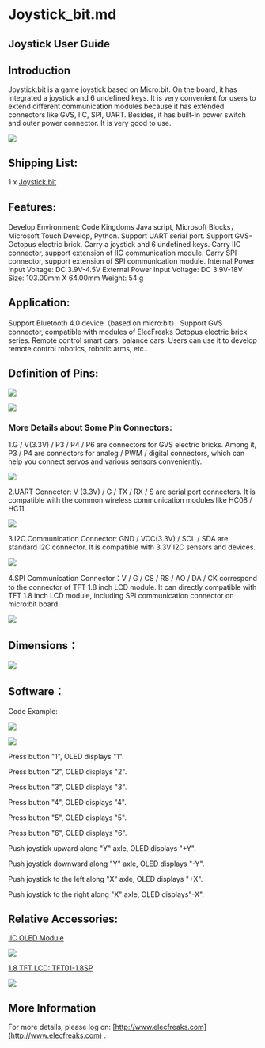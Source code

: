 # Joystick_bit.md
## Joystick User Guide

## Introduction 

Joystick:bit is a game joystick based on Micro:bit. On the board, it has integrated a joystick and 6 undefined keys. It is very convenient for users to extend different communication modules because it has extended connectors like GVS, IIC, SPI, UART. Besides, it has built-in power switch and outer power connector. It is very good to use.

![](https://www.elecfreaks.com/wp-content/uploads/2018/04/2-2.png)


## Shipping List:

1 x [Joystick:bit](http://www.elecfreaks.com/estore/elecfreaks-joystick-bit-for-micro-bit.html)


## Features:

Develop Environment: Code Kingdoms Java script, Microsoft Blocks，Microsoft Touch Develop, Python.
Support UART serial port.
Support GVS-Octopus electric brick.
Carry a joystick and 6 undefined keys.
Carry IIC connector, support extension of IIC communication module.
Carry SPI connector, support extension of SPI communication module.
Internal Power Input Voltage: DC 3.9V-4.5V
External Power Input Voltage: DC 3.9V-18V
Size: 103.00mm X 64.00mm
Weight: 54 g


## Application:

Support Bluetooth 4.0 device（based on micro:bit）
Support GVS connector, compatible with modules of ElecFreaks Octopus electric brick series.
Remote control smart cars, balance cars.
Users can use it to develop remote control robotics, robotic arms, etc..


## Definition of Pins:

![](https://www.elecfreaks.com/wp-content/uploads/2018/04/3-2.png)

![](https://www.elecfreaks.com/wp-content/uploads/2018/04/4-1.png)


### More Details about Some Pin Connectors:

1.G / V(3.3V) / P3 / P4 / P6 are connectors for GVS electric bricks. Among it, P3 / P4 are connectors for analog / PWM / digital connectors, which can help you connect servos and various sensors conveniently.

![](https://www.elecfreaks.com/wp-content/uploads/2018/04/5-1.png)


2.UART Connector: V (3.3V) / G / TX / RX / S are serial port connectors. It is compatible with the common wireless communication modules like HC08 / HC11.

![](https://www.elecfreaks.com/wp-content/uploads/2018/04/6-1.png)


3.I2C Communication Connector: GND / VCC(3.3V) / SCL / SDA are standard I2C connector. It is compatible with 3.3V I2C sensors and devices.

![](https://www.elecfreaks.com/wp-content/uploads/2018/04/7.png)


4.SPI Communication Connector：V / G / CS / RS / AO / DA / CK correspond to the connector of TFT 1.8 inch LCD module. It can directly compatible with TFT 1.8 inch LCD module, including SPI communication connector on micro:bit board.

![](https://www.elecfreaks.com/wp-content/uploads/2018/04/8.png)


## Dimensions：

![](https://www.elecfreaks.com/wp-content/uploads/2018/04/9.png)


## Software： 
Code Example:

![](https://www.elecfreaks.com/wp-content/uploads/2018/04/10.png)

![](https://www.elecfreaks.com/wp-content/uploads/2018/04/11.png)


Press button "1", OLED displays "1".

Press button "2", OLED displays "2".

Press button "3", OLED displays "3".

Press button "4", OLED displays "4".

Press button "5", OLED displays "5".

Press button "6", OLED displays "6".

Push joystick upward along "Y" axle, OLED displays "+Y".

Push joystick downward along "Y" axle, OLED displays "-Y".

Push joystick to the left along "X" axle, OLED displays "+X".

Push joystick to the right along "X" axle, OLED displays"-X".


## Relative Accessories:

[IIC OLED Module](http://www.elecfreaks.com/estore/iic-oled.html)

![](https://www.elecfreaks.com/wp-content/uploads/2018/04/12.png)

[1.8 TFT LCD: TFT01-1.8SP](http://www.elecfreaks.com/estore/1-8-tft-lcd-tft01-1-8sp.html)

![](https://www.elecfreaks.com/wp-content/uploads/2018/04/13.png)


## More Information

For more details, please log on: [http://www.elecfreaks.com](http://www.elecfreaks.com) .
